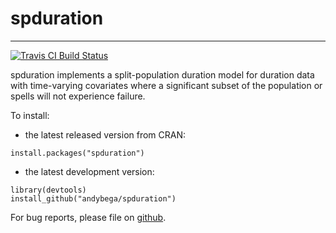 
# spduration
*********

[![Travis CI Build Status](https://magnum.travis-ci.com/andybega/spduration.svg?token=ji8RFNCqNWpGghfYBt4p&branch=master)](https://magnum.travis-ci.com/andybega/spduration)

spduration implements a split-population duration model for duration data with time-varying covariates where a significant subset of the population or spells will not experience failure. 

To install: 

* the latest released version from CRAN: 
```
install.packages("spduration")
```

* the latest development version: 
```
library(devtools)
install_github("andybega/spduration")
```

For bug reports, please file on [github](https://github.com/andybega/spduration/issues).